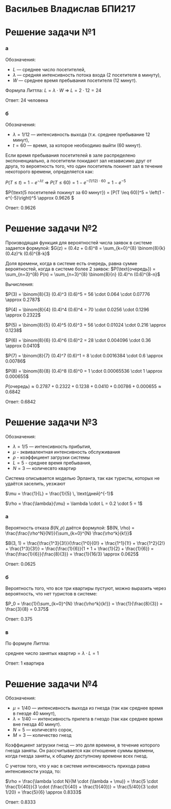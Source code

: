 # Васильев Владислав БПИ217

# Решение задачи №1

### а
Обозначения:
- $L$ — среднее число посетителей,
- $\lambda$ — средняя интенсивность потока входа (2 посетителя в минуту),
- $W$ — среднее время пребывания посетителя (12 минут).

Формула Литтла:
$L = \lambda \cdot W$ => $L = 2 \cdot 12 = 24$

Ответ: 24 человека

### б
Обозначения:
- $\lambda = 1/12$ — интенсивность выхода (т.к. среднее пребывание 12 минут),
- $t = 60$ — время, за которое необходимо выйти (60 минут).

Если время пребывания посетителей в зале распределено экспоненциально, а посетители покидают зал независимо друг от друга, то вероятность того, что один посетитель покинет зал в течение некоторого времени, определяется как:

$P(T \leq t) = 1 - e^{-\lambda t}$ => $P(T \leq 60) = 1 - e^{-(1/12) \cdot 60} = 1 - e^{-5}$

$P(\text{5 посетителей покинут за 60 минут}) = [P(T \leq 60)]^5 = \left(1 - e^{-5}\right)^5 \approx 0.9626 $

Ответ: 0.9626

# Решение задачи №2
Производящая функция для вероятностей числа заявок в системе задается формулой:
$G(z) = (0.4z + 0.6)^8 = \sum_{k=0}^{8} \binom{8}{k} (0.4z)^k (0.6)^{8-k}$

Доля времени, когда в системе есть очередь, равна сумме вероятностей, когда в системе более 2 заявок:
$P(\text{очередь}) = \sum_{n=3}^{8} P(n) = \sum_{n=3}^{8} \binom{8}{n} (0.4)^n (0.6)^{8-n}$

Вычисления:

$P(3) = \binom{8}{3} (0.4)^3 (0.6)^5 = 56 \cdot 0.064 \cdot 0.07776 \approx 0.2787$

$P(4) = \binom{8}{4} (0.4)^4 (0.6)^4 = 70 \cdot 0.0256 \cdot 0.1296 \approx 0.2322$

$P(5) = \binom{8}{5} (0.4)^5 (0.6)^3 = 56 \cdot 0.01024 \cdot 0.216 \approx 0.1238$

$P(6) = \binom{8}{6} (0.4)^6 (0.6)^2 = 28 \cdot 0.004096 \cdot 0.36 \approx 0.0410$

$P(7) = \binom{8}{7} (0.4)^7 (0.6)^1 = 8 \cdot 0.0016384 \cdot 0.6 \approx 0.00786$

$P(8) = \binom{8}{8} (0.4)^8 (0.6)^0 = 1 \cdot 0.00065536 \cdot 1 \approx 0.000655$

$P(\text{очередь}) \approx 0.2787 + 0.2322 + 0.1238 + 0.0410 + 0.00786 + 0.000655 \approx 0.6842$

Ответ: 0.6842


# Решение задачи №3

Обозначения:
- $\lambda = 1/5$ — интенсивность прибытия,
- $\mu$ - эквивалентная интенсивность обслуживания
- $\rho$ - коэффициент загрузки системы
- $L = 5$ - среднее время пребывания,
- $N = 3$ — количесвто квартир

Система описывается моделью Эрланга, так как туристы, которых не удаётся заселить, уезжают

$\mu = \frac{1}{L} = \frac{1}{5} \, \text{дней}^{-1}$

$\rho = \frac{\lambda}{\mu} = \lambda \cdot L = 0.2 \cdot 5 = 1$

### а

Вероятность отказа $B(N, \rho)$ даётся формулой:
$B(N, \rho) = \frac{\frac{\rho^N}{N!}}{\sum_{k=0}^{N} \frac{\rho^k}{k!}}$

$B(3, 1) = \frac{\frac{1^3}{3!}}{\frac{1^0}{0!} + \frac{1^1}{1!} + \frac{1^2}{2!} + \frac{1^3}{3!}} = \frac{\frac{1}{6}}{1 + 1 + \frac{1}{2} + \frac{1}{6}} = \frac{\frac{1}{6}}{\frac{8}{3}} = \frac{1}{16/3} \approx 0.0625$

Ответ: 0.0625

### б

Вероятность того, что все три квартиры пустуют, можно выразить через вероятность, что нет туристов в системе:

$P_0 = \frac{1}{\sum_{k=0}^{N} \frac{\rho^k}{k!}} = \frac{1}{\frac{8}{3}} = \frac{3}{8} = 0.375$

Ответ: 0.375

### в

По формуле Литтла:

$\text{среднее число занятых квартир} = \lambda \cdot L = 1$

Ответ: 1 квартира

# Решение задачи №4

Обозначения:
- $\mu = 1/40$ — интенсивность выхода из гнезда (так как среднее время в гнезде 40 минут),
- $\lambda = 1/40$ — интенсивность прилета в гнездо (так как среднее время вне гнезда 40 минут).
- $N = 5$ — количесвто сорок,
- $M = 3$ — количество гнезд

Коэффициент загрузки гнезд — это доля времени, в течение которого гнезда заняты. Он рассчитывается как отношение суммы времени, когда гнезда заняты, к общему доступному времени всех гнезд.

С учетом того, что у нас в системе интенсивность прихода равна интенсивности ухода, то:

$\rho = \frac{\lambda \cdot N}{M \cdot (\lambda + \mu)} = \frac{5 \cdot \frac{1}{40}}{3 \cdot (\frac{1}{40} + \frac{1}{40})} = \frac{5/40}{3 \cdot 1/20} = \frac{5}{6} \approx 0.8333$

Ответ: 0.8333

